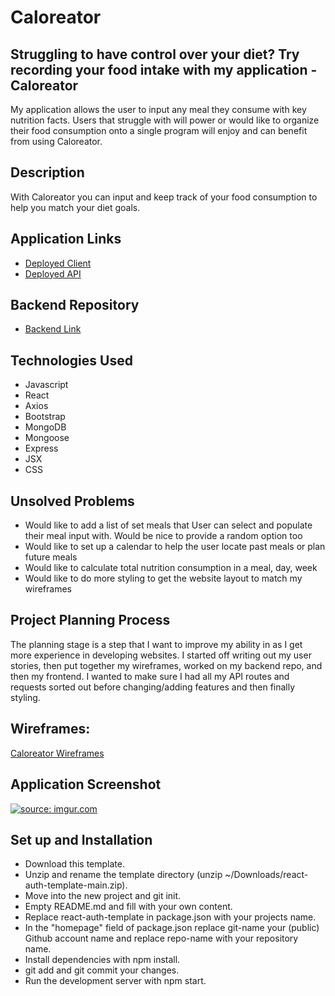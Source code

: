 # Caloreator
## Struggling to have control over your diet?  Try recording your food intake with my application - Caloreator

My application allows the user to input any meal they consume with key nutrition facts.  Users that struggle with will power or would like to organize their food consumption onto a single program will enjoy and can benefit from using Caloreator.

## Description
With Caloreator you can input and keep track of your food consumption to help you match your diet goals.

## Application Links

- [Deployed Client](https://kikig13.github.io/Caloreator-Project4-Frontend)
- [Deployed API](https://shielded-sierra-15733.herokuapp.com/)

## Backend Repository

- [Backend Link](https://github.com/KikiG13/Project4-Backend)


## Technologies Used

- Javascript
- React
- Axios
- Bootstrap
- MongoDB
- Mongoose
- Express
- JSX
- CSS



## Unsolved Problems

- Would like to add a list of set meals that User can select and populate their meal input with.  Would be nice to provide a random option too
- Would like to set up a calendar to help the user locate past meals or plan future meals
- Would like to calculate total nutrition consumption in a meal, day, week
- Would like to do more styling to get the website layout to match my wireframes

## Project Planning Process

The planning stage is a step that I want to improve my ability in as I get more experience in developing websites.  I started off writing out my user stories, then put together my wireframes, worked on my backend repo, and then my frontend.  I wanted to make sure I had all my API routes and requests sorted out before changing/adding features and then finally styling.

## Wireframes:

[Caloreator Wireframes](https://jamboard.google.com/d/1HwD16XW2I4VZ7Y3b_2rhZZ8l-UbUqIVKKvULeK1Ci_w/viewer?f=2)

## Application Screenshot

<a href="https://imgur.com/mt7y5fp"><img src="https://i.imgur.com/mt7y5fp.png" title="source: imgur.com" /></a>

## Set up and Installation

- Download this template.
- Unzip and rename the template directory (unzip ~/Downloads/react-auth-template-main.zip).
- Move into the new project and git init.
- Empty README.md and fill with your own content.
- Replace react-auth-template in package.json with your projects name.
- In the "homepage" field of package.json replace git-name your (public) Github account name and replace repo-name with your repository name.
- Install dependencies with npm install.
- git add and git commit your changes.
- Run the development server with npm start.